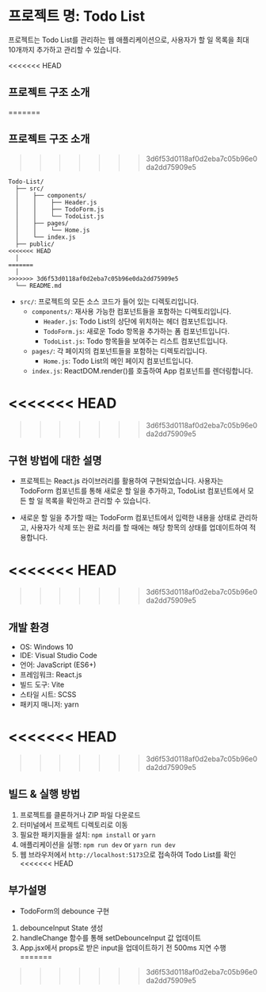 # 프로젝트 명: Todo List

프로젝트는 Todo List를 관리하는 웹 애플리케이션으로, 사용자가 할 일 목록을 최대 10개까지 추가하고 관리할 수 있습니다.

<<<<<<< HEAD
## 프로젝트 구조 소개

=======

## 프로젝트 구조 소개

>>>>>>> 3d6f53d0118af0d2eba7c05b96e0da2dd75909e5
```
Todo-List/
  ├── src/
  │    ├── components/
  │    │    ├── Header.js
  │    │    ├── TodoForm.js
  │    │    └── TodoList.js
  │    ├── pages/
  │    │    └── Home.js
  │    └── index.js
  ├── public/
<<<<<<< HEAD
  │
=======
  │    
>>>>>>> 3d6f53d0118af0d2eba7c05b96e0da2dd75909e5
  └── README.md
```

- `src/`: 프로젝트의 모든 소스 코드가 들어 있는 디렉토리입니다.
  - `components/`: 재사용 가능한 컴포넌트들을 포함하는 디렉토리입니다.
    - `Header.js`: Todo List의 상단에 위치하는 헤더 컴포넌트입니다.
    - `TodoForm.js`: 새로운 Todo 항목을 추가하는 폼 컴포넌트입니다.
    - `TodoList.js`: Todo 항목들을 보여주는 리스트 컴포넌트입니다.
  - `pages/`: 각 페이지의 컴포넌트들을 포함하는 디렉토리입니다.
    - `Home.js`: Todo List의 메인 페이지 컴포넌트입니다.
  - `index.js`: ReactDOM.render()를 호출하여 App 컴포넌트를 렌더링합니다.

<<<<<<< HEAD
=======

>>>>>>> 3d6f53d0118af0d2eba7c05b96e0da2dd75909e5
## 구현 방법에 대한 설명

- 프로젝트는 React.js 라이브러리를 활용하여 구현되었습니다. 사용자는 TodoForm 컴포넌트를 통해 새로운 할 일을 추가하고, TodoList 컴포넌트에서 모든 할 일 목록을 확인하고 관리할 수 있습니다.

- 새로운 할 일을 추가할 때는 TodoForm 컴포넌트에서 입력한 내용을 상태로 관리하고, 사용자가 삭제 또는 완료 처리를 할 때에는 해당 항목의 상태를 업데이트하여 적용합니다.

<<<<<<< HEAD
=======

>>>>>>> 3d6f53d0118af0d2eba7c05b96e0da2dd75909e5
## 개발 환경

- OS: Windows 10
- IDE: Visual Studio Code
- 언어: JavaScript (ES6+)
- 프레임워크: React.js
- 빌드 도구: Vite
- 스타일 시트: SCSS
- 패키지 매니저: yarn

<<<<<<< HEAD
=======

>>>>>>> 3d6f53d0118af0d2eba7c05b96e0da2dd75909e5
## 빌드 & 실행 방법

1. 프로젝트를 클론하거나 ZIP 파일 다운로드
2. 터미널에서 프로젝트 디렉토리로 이동
3. 필요한 패키지들을 설치: `npm install` or `yarn`
4. 애플리케이션을 실행: `npm run dev` or `yarn run dev`
5. 웹 브라우저에서 `http://localhost:5173`으로 접속하여 Todo List를 확인
<<<<<<< HEAD

## 부가설명

- TodoForm의 debounce 구현

1. debounceInput State 생성
2. handleChange 함수를 통해 setDebounceInput 값 업데이트
3. App.jsx에서 props로 받은 input을 업데이트하기 전 500ms 지연 수행
=======
>>>>>>> 3d6f53d0118af0d2eba7c05b96e0da2dd75909e5
